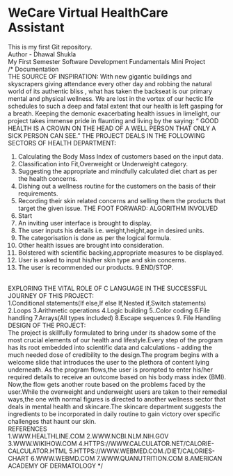 # WeCare Virtual HealthCare Assistant
This is my first Git repository.
<br>
Author - Dhawal Shukla
<br>
My First Semester Software Development Fundamentals Mini Project
<br>
/*                                                                                     Documentation <br>
THE SOURCE OF INSPIRATION:
With new gigantic buildings and skyscrapers giving
attendance every other day and robbing the natural world of
its authentic bliss , what has taken the backseat is our primary
mental and physical wellness.
We are lost in the vortex of our hectic life schedules to such a
deep and fatal extent that our health is left gasping for a
breath.
Keeping the demonic exacerbating health issues in limelight,
our project takes immense pride in flaunting and living by the
saying:
“ GOOD HEALTH IS A CROWN ON THE HEAD OF A WELL
PERSON THAT ONLY A SICK PERSON CAN SEE.”
THE PROJECT DEALS IN THE FOLLOWING SECTORS OF
HEALTH DEPARTMENT:
1. Calculating the Body Mass Index of customers based on
the input data.
2. Classification into Fit,Overweight or Underweight
category.
3. Suggesting the appropriate and mindfully calculated diet
chart as per the health concerns.
4. Dishing out a wellness routine for the customers on the
basis of their requirements.
5. Recording their skin related concerns and selling them
the products that target the given issue.
THE FOOT FORWARD: ALGORITHM INVOLVED
1. Start
2. An inviting user interface is brought to display.
3. The user inputs his details i.e. weight,height,age in
desired units.
4. The categorisation is done as per the
logical formula.
5. Other health issues are brought into consideration.
6. Bolstered with scientific backing,appropriate measures
to be displayed.
7. User is asked to input his/her skin type and skin
concerns.
8. The user is recommended our products.
9.END/STOP.
<br>
EXPLORING THE VITAL ROLE OF C LANGUAGE IN THE
SUCCESSFUL JOURNEY OF THIS PROJECT:<br>
1.Conditional statements(If else,If else If,Nested if,Switch
statements)
2.Loops
3.Arithmetic operations
4.Logic building
5..Color coding
6.File handling
7.Arrays(All types included)
8.Escape sequences
9. File Handling
<br>
DESIGN OF THE PROJECT:<br>
The project is skillfully formulated to bring under its shadow
some of the most crucial elements of our health and
lifestyle.Every step of the program has its root embedded into
scientific data and calculations - adding the much needed
dose of credibility to the design.The program begins with a
welcome slide that introduces the user to the plethora of
content lying underneath.
As the program flows,the user is prompted to enter his/her
required details to receive an outcome based on his body mass
index (BMI).
Now,the flow gets another route based on the problems faced
by the user.While the overweight and underweight users are
taken to their remedial ways,the one with normal figures is
directed to another wellness sector that deals in mental health
and skincare.The skincare department suggests the
ingredients to be incorporated in daily routine to gain victory
over specific challenges that haunt our skin.<br>
REFERENCES<br>
1.WWW.HEALTHLINE.COM
2.WWW.NCBI.NLM.NIH.GOV
3.WWW.WIKIHOW.COM
4.HTTPS://WWW.CALCULATOR.NET/CALORIE-CALCULATOR.HTML
5.HTTPS://WWW.WEBMED.COM./DIET/CALORIES-CHART
6.WWW.WEBMD.COM
7.WWW.QUANUTRITION.COM
8.AMERICAN ACADEMY OF DERMATOLOGY
*/
